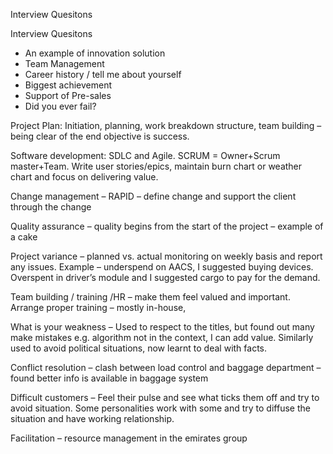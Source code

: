 Interview Quesitons

Interview Quesitons 

- An example of innovation solution
- Team Management
- Career history / tell me about yourself
- Biggest achievement
- Support of Pre-sales
- Did you ever fail?

Project Plan: Initiation, planning, work breakdown structure, team building – being clear of the end objective is success.

Software development: SDLC and Agile. SCRUM = Owner+Scrum master+Team. Write user stories/epics, maintain burn chart or weather chart and focus on delivering value.

Change management – RAPID – define change and support the client through the change

Quality assurance – quality begins from the start of the project – example of a cake

Project variance – planned vs. actual monitoring on weekly basis and report any issues. Example – underspend on AACS, I suggested buying devices. Overspent in driver’s module and I suggested cargo to pay for the demand.

Team building / training /HR – make them feel valued and important. Arrange proper training – mostly in-house,

What is your weakness – Used to respect to the titles, but found out many make mistakes e.g. algorithm not in the context, I can add value. Similarly used to avoid political situations, now learnt to deal with facts.

Conflict resolution – clash between load control and baggage department – found better info is available in baggage system

Difficult customers – Feel their pulse and see what ticks them off and try to avoid situation. Some personalities work with some and try to diffuse the situation and have working relationship.

Facilitation – resource management in the emirates group